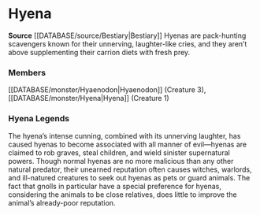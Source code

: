 ﻿---
creature_family: Hyena
id: '63'
name: Hyena
rarity: Common
source: '[[DATABASE/source/Bestiary|Bestiary]]'
type: Creature Family

---
# Hyena

**Source** [[DATABASE/source/Bestiary|Bestiary]]
Hyenas are pack-hunting scavengers known for their unnerving, laughter-like cries, and they aren’t above supplementing their carrion diets with fresh prey.

### Members

[[DATABASE/monster/Hyaenodon|Hyaenodon]] (Creature 3), [[DATABASE/monster/Hyena|Hyena]] (Creature 1)

###  Hyena Legends

The hyena’s intense cunning, combined with its unnerving laughter, has caused hyenas to become associated with all manner of evil—hyenas are claimed to rob graves, steal children, and wield sinister supernatural powers. Though normal hyenas are no more malicious than any other natural predator, their unearned reputation often causes witches, warlords, and ill-natured creatures to seek out hyenas as pets or guard animals. The fact that gnolls in particular have a special preference for hyenas, considering the animals to be close relatives, does little to improve the animal’s already-poor reputation.